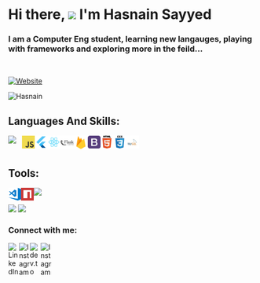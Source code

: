 
# Hi there, <img src="https://raw.githubusercontent.com/MartinHeinz/MartinHeinz/master/wave.gif" width="30px"> I'm Hasnain Sayyed
<h3> I am a <strong>Computer Eng student</strong>, learning new langauges, playing with frameworks and exploring more in the feild...</h3>
<br />

[![Website](https://img.shields.io/website?label=hasnain-sayyed&style=for-the-badge&url=https%3A%2F%2Fcodestackr.com)](https://hasnain-sayyed.netlify.app/)


<img src="https://camo.githubusercontent.com/f2db63f9611b9b107dd785b6b600291bcc9532dfdf9e38df4554f7305cd5b4e7/68747470733a2f2f6b6f6d617265762e636f6d2f67687076632f3f757365726e616d653d736f68616d7373686168" alt="Hasnain" data-canonical-src="https://komarev.com/ghpvc/?username=Hasnain01-hub" style="max-width:100%;">

## Languages And Skills:

<img align="left" width="28px" src="https://img.icons8.com/color/48/000000/python.png"/>

<img align="left" alt="JavaScript" width="26px" src="https://raw.githubusercontent.com/github/explore/80688e429a7d4ef2fca1e82350fe8e3517d3494d/topics/javascript/javascript.png"/>

<img align="left" alt="Flutter" width="26px" src="https://raw.githubusercontent.com/github/explore/80688e429a7d4ef2fca1e82350fe8e3517d3494d/topics/flutter/flutter.png"/>

<img align="left" alt="React" width="26px" src="https://raw.githubusercontent.com/github/explore/80688e429a7d4ef2fca1e82350fe8e3517d3494d/topics/react/react.png"/>

<img align="left" width="28px" src="https://raw.githubusercontent.com/github/explore/80688e429a7d4ef2fca1e82350fe8e3517d3494d/topics/flask/flask.png"/>

<img align="left" width="28px" src="https://raw.githubusercontent.com/github/explore/80688e429a7d4ef2fca1e82350fe8e3517d3494d/topics/firebase/firebase.png"/>

<img align="left" alt="Bootstrap" width="26px" src="https://raw.githubusercontent.com/github/explore/80688e429a7d4ef2fca1e82350fe8e3517d3494d/topics/bootstrap/bootstrap.png"/>

<img align="left" alt="HTML" width="26px" src="https://raw.githubusercontent.com/github/explore/80688e429a7d4ef2fca1e82350fe8e3517d3494d/topics/html/html.png"/>

<img align="left" alt="CSS" width="26px" src="https://raw.githubusercontent.com/github/explore/80688e429a7d4ef2fca1e82350fe8e3517d3494d/topics/css/css.png"/>

<img align="left" alt="MySQL" width="26px" src="https://raw.githubusercontent.com/github/explore/80688e429a7d4ef2fca1e82350fe8e3517d3494d/topics/mysql/mysql.png"/>

<br/>
<br/>

## Tools:

<img align="left" alt="Visual Studio Code" width="26px" src="https://raw.githubusercontent.com/github/explore/80688e429a7d4ef2fca1e82350fe8e3517d3494d/topics/visual-studio-code/visual-studio-code.png" />

<img align="left" alt="NPM" width="26px" src="https://raw.githubusercontent.com/github/explore/80688e429a7d4ef2fca1e82350fe8e3517d3494d/topics/npm/npm.png" />

<img align="left" width="30px" src="https://img.icons8.com/color/48/000000/github--v1.png"/>
<br />
<br />

 <!-- ![Hasnain GitHub stats]<img align="left" alt="Hasnain01-hub" src="https://github-readme-stats.Hasnain01-hub.vercel.app/api?username=Hasnain01-hub&show_icons=true&theme=merko&hide_border=true" /> -->

 <!-- [![Hasnain's GitHub stats](https://github-readme-stats.vercel.app/api/wakatime?username=hasnain01&theme=merko)](https://github.com/Hasnain01-hub/github-readme-stats) -->

 <img src="https://github-readme-stats.vercel.app/api?username=Hasnain01-hub&count_private=true&show_icons=true&theme=gruvbox" height="170px">
  <!-- ![Most Used languages]<img src="https://github-readme-stats.Hasnain01-hub.vercel.app/api/top-langs/?username=Hasnain01-hub&layout=compact&theme=merko" /> -->
<!-- [![Most Used Languages](https://github-readme-stats.vercel.app/api/top-langs/?username=Hasnain01-hub&layout=compact&theme=merko)](https://github.com/Hasnain01-hub/github-readme-stats) -->
<img src="https://github-readme-stats.vercel.app/api/top-langs/?username=Hasnain01-hub&layout=compact&theme=gruvbox" height="170px">

<br/>

### Connect with me:



[<img align="left" alt="LinkedIn" width="22px" src="https://cdn.jsdelivr.net/npm/simple-icons@v3/icons/linkedin.svg" />](https://www.linkedin.com/in/hasnain-sayyed-537164177?lipi=urn%3Ali%3Apage%3Ad_flagship3_profile_view_base_contact_details%3BSBRzNTYDSPiaS0m%2BY6TVRg%3D%3D/)

[<img align="left" alt="Instagram" width="22px" src="https://cdn.jsdelivr.net/npm/simple-icons@v3/icons/instagram.svg" />](https://www.instagram.com/hasnain__sayyed/)

[<img align="left" alt="dev.to" width="22px" src="https://cdn3.iconfinder.com/data/icons/logos-and-brands-adobe/512/84_Dev-512.png" />](https://dev.to/hasnain01hub)

[<img align="left" alt="Instagram" width="22px" src="https://cdn.jsdelivr.net/npm/simple-icons@3.13.0/icons/gmail.svg" />](mailto:hasnainsayyed833@gmail.com)

<br />  
<br />
